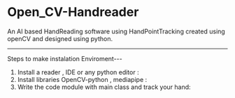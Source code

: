 # Open_CV-Handreader
An AI based HandReading software using HandPointTracking created using openCV and designed using python.

---------------------------------------------------------------------------------------------------------

Steps to make instalation Enviroment---

1. Install a reader , IDE or any python editor :
2. Install libraries OpenCV-python , mediapipe :
3. Write the code module with main class and track your hand:
